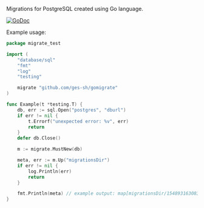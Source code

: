 Migrations for PostgreSQL created using Go language.

[![GoDoc](https://godoc.org/encoding/json?status.svg)](https://godoc.org/github.com/ges-sh/gomigrate)

Example usage:
```go
package migrate_test

import (
	"database/sql"
	"fmt"
	"log"
	"testing"

	migrate "github.com/ges-sh/gomigrate"
)

func Example(t *testing.T) {
	db, err := sql.Open("postgres", "dburl")
	if err != nil {
		t.Errorf("unexpected error: %v", err)
		return
	}
	defer db.Close()

	m := migrate.MustNew(db)

	meta, err := m.Up("migrationsDir")
	if err != nil {
		log.Println(err)
		return
	}

	fmt.Println(meta) // example output: map[migrationsDir/1548931630834.up.sql:{1548931630834 2019-01-31 12:37:40.307724 +0000 +0000 true} migrationsDir/1548938237393.up.sql:{1548938237393 2019-01-31 12:37:40.31107 +0000 +0000 true}]
}
```
